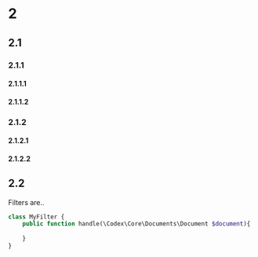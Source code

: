 <!--
title: Filters
subtitle: Extending
-->

# 2
## 2.1
### 2.1.1
#### 2.1.1.1
#### 2.1.1.2
### 2.1.2
#### 2.1.2.1
#### 2.1.2.2
## 2.2


Filters are..

```php
class MyFilter {
    public function handle(\Codex\Core\Documents\Document $document){
        
    }
}

```